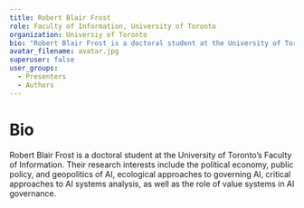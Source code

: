 ```yaml
---
title: Robert Blair Frost
role: Faculty of Information, University of Toronto
organization: Universiy of Toronto
bio: "Robert Blair Frost is a doctoral student at the University of Toronto’s Faculty of Information. Their research interests include the political economy, public policy, and geopolitics of AI, ecological approaches to governing AI, critical approaches to AI systems analysis, as well as the role of value systems in AI governance."
avatar_filename: avatar.jpg
superuser: false
user_groups:
  - Presenters
  - Authors
---
```


# Bio
Robert Blair Frost is a doctoral student at the University of Toronto’s Faculty of Information. Their research interests include the political economy, public policy, and geopolitics of AI, ecological approaches to governing AI, critical approaches to AI systems analysis, as well as the role of value systems in AI governance.
